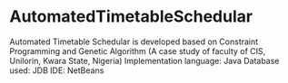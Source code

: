 # AutomatedTimetableSchedular
Automated Timetable Schedular is developed based on Constraint Programming and Genetic Algorithm (A case study of faculty of CIS, Unilorin, Kwara State, Nigeria)
Implementation language: Java
Database used: JDB
IDE: NetBeans
